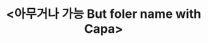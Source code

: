 ---
layout: list
title: <아무거나 가능 But foler name with Capa>
slug: tips
menu: true
permalink: /tips/
order: 1
sitemap: false
description: >
    지도학습 비지도학습 강화학습**^^**
# accent_color: rgb(38,139,210)
# accent_image:
#   background: rgb(32,32,32)
#   overlay:    false
---